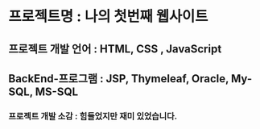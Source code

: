 # 프로젝트명 : 나의 첫번째 웹사이트

## 프로젝트 개발 언어 : HTML, CSS , JavaScript

## BackEnd-프로그램 : JSP, Thymeleaf, Oracle, My-SQL, MS-SQL

### 프로젝트 개발 소감 : 힘들었지만 재미 있었습니다.
